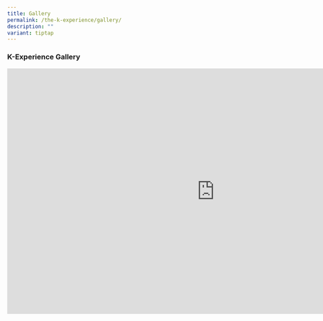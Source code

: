 ```yaml
---
title: Gallery
permalink: /the-k-experience/gallery/
description: ""
variant: tiptap
---
```

<h3>K-Experience Gallery</h3><div class="iframe-wrapper"><iframe height="569" width="960" allowfullscreen="true" frameborder="0" src="https://docs.google.com/presentation/d/e/2PACX-1vTZjSQpo-911PA4eixg3RHgM6CaTo04i2PevohuSEH_N4y4wybsSFNt-BAeV8QSNWet-d-DYZxMOhAA/embed?start=false&amp;loop=true&amp;delayms=2000"></iframe></div><p></p>